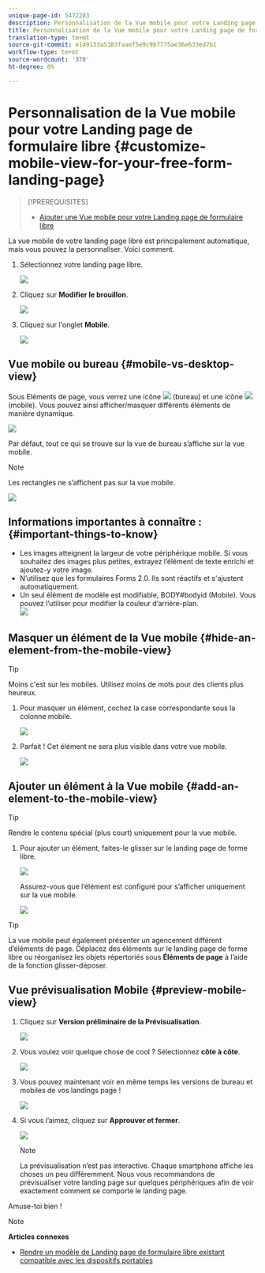 ```yaml
---
unique-page-id: 5472283
description: Personnalisation de la Vue mobile pour votre Landing page de formulaire libre - Documentation sur le marketing - Documentation du produit
title: Personnalisation de la Vue mobile pour votre Landing page de formulaire libre
translation-type: tm+mt
source-git-commit: e149133a5383faaef5e9c9b7775ae36e633ed7b1
workflow-type: tm+mt
source-wordcount: '370'
ht-degree: 0%

---
```



# Personnalisation de la Vue mobile pour votre Landing page de formulaire libre {#customize-mobile-view-for-your-free-form-landing-page}

>[!PREREQUISITES]
>
>* [Ajouter une Vue mobile pour votre Landing page de formulaire libre](add-a-mobile-view-for-your-free-form-landing-page.md)

>



La vue mobile de votre landing page libre est principalement automatique, mais vous pouvez la personnaliser. Voici comment.

1. Sélectionnez votre landing page libre.

   ![](assets/selectlandingapge.jpg)

1. Cliquez sur **Modifier le brouillon**.

   ![](assets/image2015-1-22-18-3a33-3a12.png)

1. Cliquez sur l&#39;onglet **Mobile**.

   ![](assets/image2015-1-22-18-3a31-3a40.png)

## Vue mobile ou bureau {#mobile-vs-desktop-view}

Sous Eléments de page, vous verrez une icône ![](assets/image2015-1-22-18-3a39-3a53.png) (bureau) et une icône ![](assets/image2015-1-22-18-3a40-3a31.png) (mobile). Vous pouvez ainsi afficher/masquer différents éléments de manière dynamique.

![](assets/image2015-5-21-15-3a9-3a34.png)

Par défaut, tout ce qui se trouve sur la vue de bureau s’affiche sur la vue mobile.

>[!NOTE]
>
>Les rectangles ne s’affichent pas sur la vue mobile.

![](assets/image2015-5-21-15-3a12-3a2.png)

## Informations importantes à connaître :  {#important-things-to-know}

* Les images atteignent la largeur de votre périphérique mobile. Si vous souhaitez des images plus petites, extrayez l’élément de texte enrichi et ajoutez-y votre image.
* N’utilisez que les formulaires Forms 2.0. Ils sont réactifs et s&#39;ajustent automatiquement.
* Un seul élément de modèle est modifiable, BODY#bodyid (Mobile). Vous pouvez l’utiliser pour modifier la couleur d’arrière-plan.\
   ![](assets/image2015-5-21-15-3a15-3a47.png)

## Masquer un élément de la Vue mobile {#hide-an-element-from-the-mobile-view}

>[!TIP]
>
>Moins c&#39;est sur les mobiles. Utilisez moins de mots pour des clients plus heureux.

1. Pour masquer un élément, cochez la case correspondante sous la colonne mobile.

   ![](assets/image2015-5-21-15-3a28-3a17.png)

1. Parfait ! Cet élément ne sera plus visible dans votre vue mobile.

   ![](assets/image2015-5-21-15-3a30-3a17.png)

## Ajouter un élément à la Vue mobile {#add-an-element-to-the-mobile-view}

>[!TIP]
>
>Rendre le contenu spécial (plus court) uniquement pour la vue mobile.

1. Pour ajouter un élément, faites-le glisser sur le landing page de forme libre.

   ![](assets/image2015-5-21-15-3a32-3a22.png)

   Assurez-vous que l’élément est configuré pour s’afficher uniquement sur la vue mobile.

   ![](assets/image2015-5-21-15-3a35-3a29.png)

>[!TIP]
>
>La vue mobile peut également présenter un agencement différent d’éléments de page. Déplacez des éléments sur le landing page de forme libre ou réorganisez les objets répertoriés sous **Éléments de page** à l’aide de la fonction glisser-déposer.

## Vue prévisualisation Mobile {#preview-mobile-view}

1. Cliquez sur **Version préliminaire de la Prévisualisation**.

   ![](assets/image2015-5-21-15-3a36-3a35.png)

1. Vous voulez voir quelque chose de cool ? Sélectionnez **côte à côte**.

   ![](assets/image2015-1-22-20-3a2-3a15.png)

1. Vous pouvez maintenant voir en même temps les versions de bureau et mobiles de vos landings page !

   ![](assets/image2015-1-22-20-3a3-3a22.png)

1. Si vous l’aimez, cliquez sur **Approuver et fermer**.

   ![](assets/image2015-1-22-20-3a5-3a36.png)

   >[!NOTE]
   >
   >La prévisualisation n’est pas interactive. Chaque smartphone affiche les choses un peu différemment. Nous vous recommandons de prévisualiser votre landing page sur quelques périphériques afin de voir exactement comment se comporte le landing page.

Amuse-toi bien !

>[!NOTE]
>
>**Articles connexes**
>
>* [Rendre un modèle de Landing page de formulaire libre existant compatible avec les dispositifs portables](../../../../product-docs/demand-generation/landing-pages/landing-page-templates/make-an-existing-free-form-landing-page-template-mobile-compatible.md)

>



